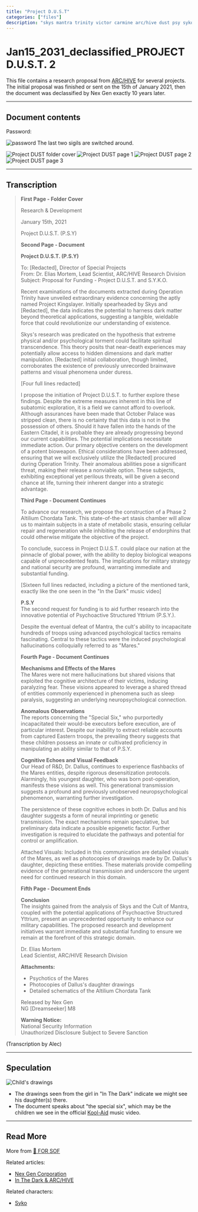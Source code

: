 ```yaml
---
title: "Project D.U.S.T"
categories: ["files"]
description: "skys mantra trinity victor carmine arc/hive dust psy syko scott dallus lauren"
---
```

# Jan15_2031_declassified_PROJECT D.U.S.T. 2

This file contains a research proposal from [ARC/HIVE](../music/amo-in-the-dark) 
for several projects. The initial proposal was finished or sent on the 15th of January 2021, 
then the document was declassified by Nex Gen exactly 10 years later.

***

## Document contents

Password:

![password](../../Resources/files/project_dust/dust-password.png)
The last two sigils are switched around.


![Project DUST folder cover](../../Resources/files/project_dust/projectdust2.png)
![Project DUST page 1](../../Resources/files/project_dust/dust1.png)
![Project DUST page 2](../../Resources/files/project_dust/dust2.png)
![Project DUST page 3](../../Resources/files/project_dust/dust3.png)

***

## Transcription


> **First Page - Folder Cover**
>
> Research & Development
>
> January 15th, 2021
>
> Project D.U.S.T. (P.S.Y)
>
> **Second Page - Document**
>
> **Project D.U.S.T. (P.S.Y)**
>
> To: [Redacted], Director of Special Projects  
> From: Dr. Elias Mortem, Lead Scientist, ARC/HIVE Research Division  
> Subject: Proposal for Funding - Project D.U.S.T. and S.Y.K.O.
>
> Recent examinations of the documents extracted during Operation Trinity have unveiled extraordinary evidence concerning the aptly named Project Kingslayer. Initially spearheaded by Skys and [Redacted], the data indicates the potential to harness dark matter beyond theoretical applications, suggesting a tangible, wieldable force that could revolutionize our understanding of existence.
>
> Skys's research was predicated on the hypothesis that extreme physical and/or psychological torment could facilitate spiritual transcendence. This theory posits that near-death experiences may potentially allow access to hidden dimensions and dark matter manipulation. [Redacted] initial collaboration, though limited, corroborates the existence of previously unrecorded brainwave patterns and visual phenomena under duress.
>
> [Four full lines redacted]
>
> I propose the initiation of Project D.U.S.T. to further explore these findings. Despite the extreme measures inherent in this line of subatomic exploration, it is a field we cannot afford to overlook. Although assurances have been made that October Palace was stripped clean, there is no certainty that this data is not in the possession of others. Should it have fallen into the hands of the Eastern Citadel, it is probable they are already progressing beyond our current capabilities. The potential implications necessitate immediate action. Our primary objective centers on the development of a potent bioweapon. Ethical considerations have been addressed, ensuring that we will exclusively utilize the [Redacted] procured during Operation Trinity. Their anomalous abilities pose a significant threat, making their release a nonviable option. These subjects, exhibiting exceptional yet perilous threats, will be given a second chance at life, turning their inherent danger into a strategic advantage.
>
> **Third Page - Document Continues**
>
> To advance our research, we propose the construction of a Phase 2 Altilium Chordata Tank. This state-of-the-art stasis chamber will allow us to maintain subjects in a state of metabolic stasis, ensuring cellular repair and regeneration while inhibiting the release of endorphins that could otherwise mitigate the objective of the project.
>
> To conclude, success in Project D.U.S.T. could place our nation at the pinnacle of global power, with the ability to deploy biological weapons capable of unprecedented feats. The implications for military strategy and national security are profound, warranting immediate and substantial funding.
>
> [Sixteen full lines redacted, including a picture of the mentioned tank, exactly like the one seen in the "In the Dark" music video]
>
> **P.S.Y**  
> The second request for funding is to aid further research into the innovative potential of Psychoactive Structured Yttrium (P.S.Y.).
>
> Despite the eventual defeat of Mantra, the cult's ability to incapacitate hundreds of troops using advanced psychological tactics remains fascinating. Central to these tactics were the induced psychological hallucinations colloquially referred to as "Mares."
>
> **Fourth Page - Document Continues**
>
> **Mechanisms and Effects of the Mares**  
> The Mares were not mere hallucinations but shared visions that exploited the cognitive architecture of their victims, inducing paralyzing fear. These visions appeared to leverage a shared thread of entities commonly experienced in phenomena such as sleep paralysis, suggesting an underlying neuropsychological connection.
>
> **Anomalous Observations**  
> The reports concerning the "Special Six," who purportedly incapacitated their would-be executors before execution, are of particular interest. Despite our inability to extract reliable accounts from captured Eastern troops, the prevailing theory suggests that these children possess an innate or cultivated proficiency in manipulating an ability similar to that of P.S.Y.
>
> **Cognitive Echoes and Visual Feedback**  
> Our Head of R&D, Dr. Dallus, continues to experience flashbacks of the Mares entities, despite rigorous desensitization protocols. Alarmingly, his youngest daughter, who was born post-operation, manifests these visions as well. This generational transmission suggests a profound and previously unobserved neuropsychological phenomenon, warranting further investigation.
>
> The persistence of these cognitive echoes in both Dr. Dallus and his daughter suggests a form of neural imprinting or genetic transmission. The exact mechanisms remain speculative, but preliminary data indicate a possible epigenetic factor. Further investigation is required to elucidate the pathways and potential for control or amplification.
>
> Attached Visuals: Included in this communication are detailed visuals of the Mares, as well as photocopies of drawings made by Dr. Dallus's daughter, depicting these entities. These materials provide compelling evidence of the generational transmission and underscore the urgent need for continued research in this domain.
>
> **Fifth Page - Document Ends**
>
> **Conclusion**  
> The insights gained from the analysis of Skys and the Cult of Mantra, coupled with the potential applications of Psychoactive Structured Yttrium, present an unprecedented opportunity to enhance our military capabilities. The proposed research and development initiatives warrant immediate and substantial funding to ensure we remain at the forefront of this strategic domain.
>
> Dr. Elias Mortem  
> Lead Scientist, ARC/HIVE Research Division
>
> **Attachments:**
>
> - Psychotics of the Mares
> - Photocopies of Dallus's daughter drawings
> - Detailed schematics of the Altilium Chordata Tank
>
> Released by Nex Gen  
> NG [Dreamseeker] M8
>
> **Warning Notice:**  
> National Security Information  
> Unauthorized Disclosure Subject to Severe Sanction

(Transcription by Alec)

***

## Speculation

![Child's drawings](../../Resources/music/inthedark/drawings.png)

- The drawings seen from the girl in "In The Dark" indicate we might see his daughter(s) there.
- The document speaks about "the special six", which may be the children we see in 
the official [Kool-Aid](../music/song-koolaid) music video.

***

## Read More

More from [📁 FOR SOF](./for-sof)

Related articles:

- [Nex Gen Corporation](../lore/nex-gen-corporation)
- [In The Dark & ARC/HIVE](../music/amo-in-the-dark)

Related characters:
- [Syko](../characters/syko)
